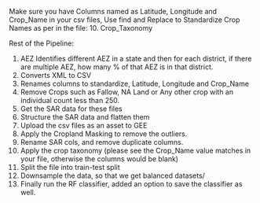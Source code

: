 Make sure you have Columns named as Latitude, Longitude and Crop_Name in your csv files, Use find and Replace to Standardize Crop Names as per in the file: 10. Crop_Taxonomy 

Rest of the Pipeline:

1. AEZ Identifies different AEZ in a state and then for each district, if there are multiple AEZ, how many % of that AEZ is in that district.
2. Converts XML to CSV
3. Renames columns to standardize, Latitude, Longitude and Crop_Name
4. Remove Crops such as Fallow, NA Land or Any other crop with an individual count less than 250.
5. Get the SAR data for these files
6. Structure the SAR data and flatten them
7. Upload the csv files as an asset to GEE
8. Apply the Cropland Masking to remove the outliers.
9. Rename SAR cols, and remove duplicate columns.
10. Apply the crop taxonomy (please see the Crop_Name value matches in your file, otherwise the columns would be blank)
11. Split the file into train-test split
12. Downsample the data, so that we get balanced datasets/
13. Finally run the RF classifier, added an option to save the classifier as well.

